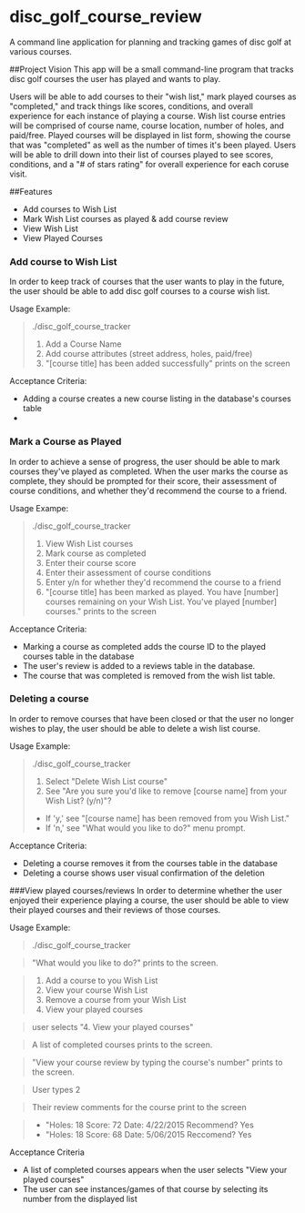 # disc_golf_course_review
A command line application for planning and tracking games of disc golf at various courses. 

##Project Vision
This app will be a small command-line program that tracks disc golf courses the user has played and wants to play. 

Users will be able to add courses to their "wish list," mark played courses as "completed," and track things like scores, conditions, and overall experience for each instance of playing a course. Wish list course entries will be comprised of course name, course location, number of holes, and paid/free. Played courses will be displayed in list form, showing the course that was "completed" as well as the number of times it's been played. Users will be able to drill down into their list of courses played to see scores, conditions, and a "# of stars rating" for overall experience for each coruse visit. 

##Features 

* Add courses to Wish List
* Mark Wish List courses as played & add course review
* View Wish List
* View Played Courses

### Add course to Wish List
In order to keep track of courses that the user wants to play in the future, the user should be able to add disc golf courses to a course wish list. 

Usage Example:
> ./disc_golf_course_tracker
> 
> 1. Add a Course Name
> 2. Add course attributes (street address, holes, paid/free)
> 3. "[course title] has been added successfully" prints on the screen

Acceptance Criteria: 
 * Adding a course creates a new course listing in the database's courses table
 * 

### Mark a Course as Played
In order to achieve a sense of progress, the user should be able to mark courses they've played as completed. When the user marks the course as complete, they should be prompted for their score, their assessment of course conditions, and whether they'd recommend the course to a friend.

Usage Exampe: 
> ./disc_golf_course_tracker
> 
> 1. View Wish List courses
> 2. Mark course as completed
> 3. Enter their course score
> 4. Enter their assessment of course conditions
> 5. Enter y/n for whether they'd recommend the course to a friend
> 6. "[course title] has been marked as played. You have [number] courses remaining on your Wish List. You've played [number] courses." prints to the screen

Acceptance Criteria: 
  * Marking a course as completed adds the course ID to the played courses table in the database
  * The user's review is added to a reviews table in the database.
  * The course that was completed is removed from the wish list table. 
 
### Deleting a course
In order to remove courses that have been closed or that the user no longer wishes to play, the user should be able to delete a wish list course. 

Usage Example:
> ./disc_golf_course_tracker
> 
> 1. Select "Delete Wish List course"
> 2. See "Are you sure you'd like to remove [course name] from your Wish List? (y/n)"?
>   - If 'y,' see "[course name] has been removed from you Wish List."
>   - If 'n,' see "What would you like to do?" menu prompt.

Acceptance Criteria: 
  * Deleting a course removes it from the courses table in the database
  * Deleting a course shows user visual confirmation of the deletion

###View played courses/reviews
In order to determine whether the user enjoyed their experience playing a course, the user should be able to view their played courses and their reviews of those courses. 

Usage Example:
> ./disc_golf_course_tracker

> "What would you like to do?" prints to the screen.

> 1. Add a course to you Wish List
> 2. View your course Wish List
> 3. Remove a course from your Wish List
> 4. View your played courses

> user selects "4. View your played courses"

> A list of completed courses prints to the screen.

> "View your course review by typing the course's number" prints to the screen.

> User types 2

> Their review comments for the course print to the screen

> * "Holes: 18 Score: 72 Date: 4/22/2015 Recommend? Yes
> * "Holes: 18 Score: 68 Date: 5/06/2015 Reccomend? Yes

Acceptance Criteria

* A list of completed courses appears when the user selects "View your played courses"
* The user can see instances/games of that course by selecting its number from the displayed list
